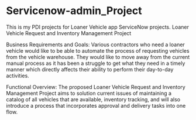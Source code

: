 # Servicenow-admin_Project
This is my PDI projects for Loaner Vehicle app ServiceNow projects.
Loaner Vehicle Request and Inventory Management Project

Business Requirements and Goals:
Various contractors who need a loaner vehicle would like to be able to automate the process of requesting vehicles from the vehicle warehouse. They would like to move away from the current manual process as it has been a struggle to get what they need in a timely manner which directly affects their ability to perform their day-to-day activities. 

Functional Overview:
The proposed Loaner Vehicle Request and Inventory Management Project aims to solution current issues of maintaining a catalog of all vehicles that are available, inventory tracking, and will also introduce a process that incorporates approval and delivery tasks into one flow.
